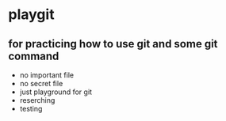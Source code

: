 # playgit

## for practicing how to use git and some git command
  - no important file
  - no secret file
  - just playground for git
  - reserching
  - testing
